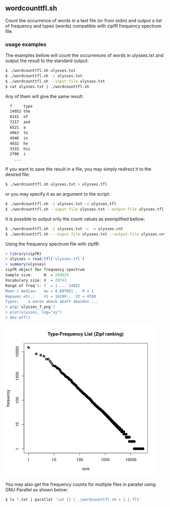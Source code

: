 ## wordcounttfl.sh 
Count the occurrence of words in a text file (or from stdin) and output a list of frequency and types (words) compatible with zipfR frequency spectrum file.

### usage examples
The examples bellow will count the occurrences of words in ulysses.txt and output the result to the standard output:
~~~ bash
$ ./wordcounttfl.sh ulysses.txt 
$ ./wordcounttfl.sh -i ulysses.txt
$ ./wordcounttfl.sh --input-file ulysses.txt
$ cat ulysses.txt | ./wordcounttfl.sh 
~~~ 
Any of them will give the same result:
~~~ txt
  f     type
  14952 the
  8141  of
  7217  and
  6521  a
  4963  to
  4946  in
  4032  he
  3333  his
  2708  i
    ...
~~~

If you want to save the result in a file, you may simply redirect it to the desired file:
~~~ bash
$ ./wordcounttfl.sh ulysses.txt > ulysses.tfl
~~~ 
or you may specify it as an argument to the script:
~~~ bash
$ ./wordcounttfl.sh -i ulysses.txt -o ulysses.tfl
$ ./wordcounttfl.sh --input-file ulysses.txt --output-file ulysses.tfl
~~~ 

It is possible to output only the count values as exemplified bellow:
~~~ bash
$ ./wordcounttfl.sh -i ulysses.txt -c -o ulysses.cnt
$ ./wordcounttfl.sh ---input-file ulysses.txt --output-file ulysses.cnt --counts
~~~ 

Using the frequency spectrum file with zipfR:
~~~ R
> library(zipfR)
> ulysses = read.tfl('ulysses.tfl')
> summary(ulysses)
zipfR object for frequency spectrum
Sample size:     N  = 264625 
Vocabulary size: V  = 29743 
Range of freq's: f  = 1 ... 14952 
Mean / median:   mu = 8.897051 ,  M = 1 
Hapaxes etc.:    V1 = 16199 ,  V2 = 4788 
Types:    a aaron aback abaft abandon ...
> png('ulysses_f.png')
> plot(ulysses, log="xy")
> dev.off()
~~~ 
![ulysses frequency spectrum](../images/ulysses_f.png)


You may also get the frequency counts for multiple files in parallel using GNU Parallel as shown below:
~~~ bash
$ ls *.txt | parallel 'cat {} | ./wordcounttfl.sh > {.}.flt'
~~~ 

